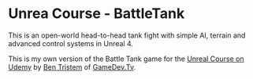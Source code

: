 # Unrea Course - BattleTank

This is an open-world head-to-head tank fight with simple AI, terrain and advanced control systems in Unreal 4.

This is my own version of the Battle Tank game for the [Unreal Course on Udemy](https://www.udemy.com/unrealcourse) by [Ben Tristem](https://github.com/BenTristem) of [GameDev.Tv](https://www.gamedev.tv/).
